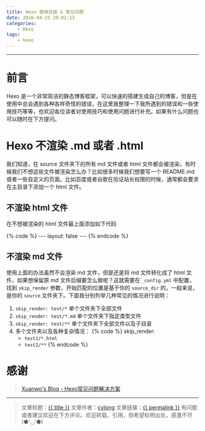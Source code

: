 ```yaml
---
title: Hexo 使用总结 & 常见问题
date: 2016-04-25 20:02:13
categories:
    - Hexo
tags:
    - hexo
---
```

---

# 前言

Hexo 是一个非常简洁的静态博客框架，可以快速的搭建生成自己的博客，但是在使用中总会遇到各种各样奇怪的错误，在这里我整理一下我所遇到的错误和一些使用技巧等等，也欢迎各位读者对使用技巧和使用问题进行补充。如果有什么问题也可以随时在下方提问。

<!-- more -->

# Hexo 不渲染 .md 或者 .html

我们知道，在 source 文件夹下的所有 md 文件或者 html 文件都会被渲染，有时候我们不想这些文件被渲染怎么办？比如很多时候我们想要写一个 README.md 或者一些自定义的页面。比如百度或者谷歌在验证站长权限的时候，通常都会要求在主目录下添加一个 html 文件。

## 不渲染 html 文件

在不想被渲染的 html 文件最上面添加如下代码

{% code %}
    ---
    layout: false
    ---
{% endcode %}

## 不渲染 md 文件

使用上面的办法虽然不会渲染 md 文件，但是还是将 md 文件转化成了 html 文件，如果想保留原 md 文件后缀要怎么做呢？这就需要在 `_config.yml` 中配置，找到 `skip_render` 参数，开始匹配的位置是基于你的 `source_dir` 的，一般来说，是你的 `source` 文件夹下。下面我分别列举几种常见的情况进行说明：
1. `skip_render: test/*`    单个文件夹下全部文件
2. `skip_render: test/*.md` 单个文件夹下指定类型文件
3. `skip_render: test/**`   单个文件夹下全部文件以及子目录
4. 多个文件夹以及各种复杂情况：
{% code %}
    skip_render:
      - `test1/*.html`
      - `test2/**`
{% endcode %}

# 感谢

> [Xuanwo's Blog - Hexo常见问题解决方案][1]

---

> 文章标题：<a href='{{ permalink }}' title='{{ title }}' >{{ title }}</a>
> 文章作者：[cylong](http://www.cylong.com/about/ "cylong")
> 文章链接：<a href='{{ permalink }}' title='{{ title }}' >{{ permalink }}</a>
> 有问题或者建议欢迎在下方评论。欢迎转载、引用，但希望标明出处，感激不尽(●'◡'●)


[1]: https://xuanwo.org/2014/08/14/hexo-usual-problem/ "Xuanwo's Blog - Hexo常见问题解决方案"
